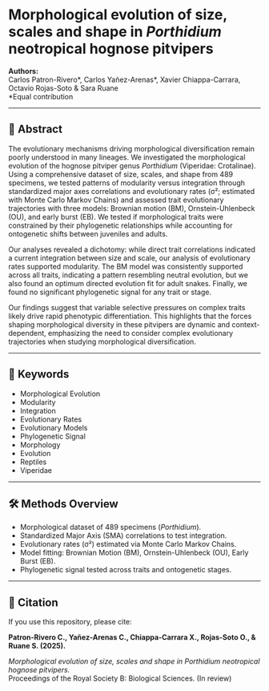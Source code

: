 # Morphological evolution of size, scales and shape in *Porthidium* neotropical hognose pitvipers

**Authors:**  
Carlos Patron-Rivero*, Carlos Yañez-Arenas*, Xavier Chiappa-Carrara, Octavio Rojas-Soto & Sara Ruane  
\*Equal contribution

---

## 📖 Abstract
The evolutionary mechanisms driving morphological diversification remain poorly understood in many lineages. We investigated the morphological evolution of the hognose pitviper genus *Porthidium* (Viperidae: Crotalinae). Using a comprehensive dataset of size, scales, and shape from 489 specimens, we tested patterns of modularity versus integration through standardized major axes correlations and evolutionary rates (σ²; estimated with Monte Carlo Markov Chains) and assessed trait evolutionary trajectories with three models: Brownian motion (BM), Ornstein-Uhlenbeck (OU), and early burst (EB). We tested if morphological traits were constrained by their phylogenetic relationships while accounting for ontogenetic shifts between juveniles and adults.  

Our analyses revealed a dichotomy: while direct trait correlations indicated a current integration between size and scale, our analysis of evolutionary rates supported modularity. The BM model was consistently supported across all traits, indicating a pattern resembling neutral evolution, but we also found an optimum directed evolution fit for adult snakes. Finally, we found no significant phylogenetic signal for any trait or stage.  

Our findings suggest that variable selective pressures on complex traits likely drive rapid phenotypic differentiation. This highlights that the forces shaping morphological diversity in these pitvipers are dynamic and context-dependent, emphasizing the need to consider complex evolutionary trajectories when studying morphological diversification.  

---

## 🔑 Keywords
- Morphological Evolution  
- Modularity  
- Integration  
- Evolutionary Rates  
- Evolutionary Models  
- Phylogenetic Signal  
- Morphology  
- Evolution  
- Reptiles  
- Viperidae  

---

## 🛠️ Methods Overview
- Morphological dataset of 489 specimens (*Porthidium*).  
- Standardized Major Axis (SMA) correlations to test integration.  
- Evolutionary rates (σ²) estimated via Monte Carlo Markov Chains.  
- Model fitting: Brownian Motion (BM), Ornstein-Uhlenbeck (OU), Early Burst (EB).  
- Phylogenetic signal tested across traits and ontogenetic stages.  

---

## 📌 Citation
If you use this repository, please cite:  

**Patron-Rivero C., Yañez-Arenas C., Chiappa-Carrara X., Rojas-Soto O., & Ruane S. (2025).**


*Morphological evolution of size, scales and shape in Porthidium neotropical hognose pitvipers.*  
Proceedings of the Royal Society B: Biological Sciences. (In review)
